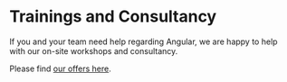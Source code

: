 # Trainings and Consultancy

If you and your team need help regarding Angular, we are happy to help with our on-site workshops and consultancy.

Please find [our offers here](https://www.softwarearchitekt.at/angular-schulung/).

